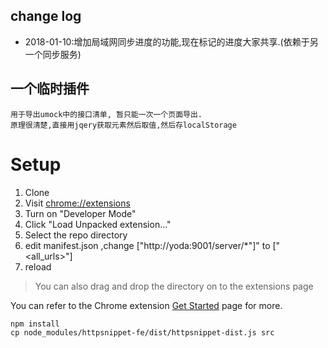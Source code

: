 ## change log
  - 2018-01-10:增加局域网同步进度的功能,现在标记的进度大家共享.(依赖于另一个同步服务)

## 一个临时插件
    用于导出umock中的接口清单, 暂只能一次一个页面导出.
    原理很清楚,直接用jqery获取元素然后取值,然后存localStorage
# Setup
1. Clone
1. Visit [chrome://extensions](chrome://extensions)
1. Turn on "Developer Mode"
1. Click "Load Unpacked extension..."
1. Select the repo directory
1. edit manifest.json ,change ["http://yoda:9001/server/*"]" to ["<all_urls>"]
1. reload

>You can also drag and drop the directory on to the extensions page

You can refer to the Chrome extension [Get Started](https://developer.chrome.com/extensions/getstarted) page for more.

    
    npm install
    cp node_modules/httpsnippet-fe/dist/httpsnippet-dist.js src


